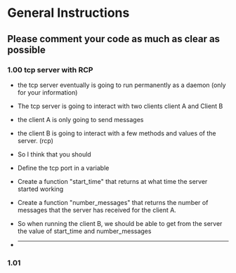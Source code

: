 # General Instructions
## Please comment your code as much as clear as possible


### 1.00 tcp server with RCP

- the tcp server eventually is going to run permanently as a daemon (only for your information)
- The tcp server is going to interact with two clients client A and Client B
- the client A is only going to send messages
- the client B is going to interact with a few methods and values of the server. (rcp)
- So I think that you should
- Define the tcp port in a variable
- Create a function  "start_time" that returns at what time the server started working
- Create a function "number_messages" that returns the number of messages that the server has received for the client A.

- So when running the client B, we should be able to get from the server the value of start_time and number_messages


- *********************************************************************
### 1.01
